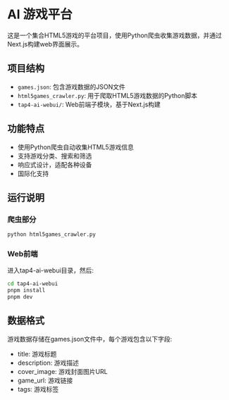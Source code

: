 # AI 游戏平台

这是一个集合HTML5游戏的平台项目，使用Python爬虫收集游戏数据，并通过Next.js构建web界面展示。

## 项目结构

- `games.json`: 包含游戏数据的JSON文件
- `html5games_crawler.py`: 用于爬取HTML5游戏数据的Python脚本
- `tap4-ai-webui/`: Web前端子模块，基于Next.js构建

## 功能特点

- 使用Python爬虫自动收集HTML5游戏信息
- 支持游戏分类、搜索和筛选
- 响应式设计，适配各种设备
- 国际化支持

## 运行说明

### 爬虫部分

```bash
python html5games_crawler.py
```

### Web前端

进入tap4-ai-webui目录，然后:

```bash
cd tap4-ai-webui
pnpm install
pnpm dev
```

## 数据格式

游戏数据存储在games.json文件中，每个游戏包含以下字段:

- title: 游戏标题
- description: 游戏描述
- cover_image: 游戏封面图片URL
- game_url: 游戏链接
- tags: 游戏标签 